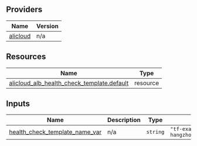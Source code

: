 <!-- BEGIN_TF_DOCS -->
## Providers

| Name | Version |
|------|---------|
| <a name="provider_alicloud"></a> [alicloud](#provider\_alicloud) | n/a |

## Resources

| Name | Type |
|------|------|
| [alicloud_alb_health_check_template.default](https://registry.terraform.io/providers/hashicorp/alicloud/latest/docs/resources/alb_health_check_template) | resource |

## Inputs

| Name | Description | Type | Default | Required |
|------|-------------|------|---------|:--------:|
| <a name="input_health_check_template_name_var"></a> [health\_check\_template\_name\_var](#input\_health\_check\_template\_name\_var) | n/a | `string` | `"tf-examplecn-hangzhoualbhealthchecktemplate79307"` | no |
<!-- END_TF_DOCS -->    